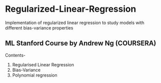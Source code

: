 # Regularized-Linear-Regression
Implementation of regularized linear regression to study models with different bias-variance properties
## ML Stanford Course by Andrew Ng (COURSERA)
Contents-
1. Regularised Linear Regression
2. Bias-Variance
3. Polynomial regression
